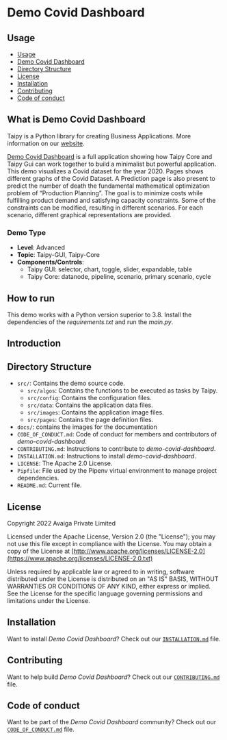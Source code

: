 # Demo Covid Dashboard

## Usage
- [Usage](#usage)
- [Demo Covid Dashboard](#what-is-demo-covid-dashboard)
- [Directory Structure](#directory-structure)
- [License](#license)
- [Installation](#installation)
- [Contributing](#contributing)
- [Code of conduct](#code-of-conduct)

## What is Demo Covid Dashboard

Taipy is a Python library for creating Business Applications. More information on our
[website](https://www.taipy.io).

[Demo Covid Dashboard](https://github.com/Avaiga/demo-covid-dashboard) is a full application showing how Taipy Core and Taipy Gui can work together to build a minimalist but powerful application.
This demo visualizes a Covid dataset for the year 2020. Pages shows different graphs of the Covid Dataset. A Prediction page is also present to predict the number of death the fundamental mathematical optimization problem of “Production Planning”. The goal is to minimize costs while fulfilling product demand and satisfying capacity constraints.
Some of the constraints can be modified, resulting in different scenarios. For each scenario, different graphical representations are provided. 

### Demo Type
- **Level**: Advanced
- **Topic**: Taipy-GUI, Taipy-Core
- **Components/Controls**: 
  - Taipy GUI: selector, chart, toggle, slider, expandable, table
  - Taipy Core: datanode, pipeline, scenario, primary scenario, cycle

## How to run

This demo works with a Python version superior to 3.8. Install the dependencies of the *requirements.txt* and run the *main.py*.

## Introduction

## Directory Structure


- `src/`: Contains the demo source code.
  - `src/algos`: Contains the functions to be executed as tasks by Taipy.
  - `src/config`: Contains the configuration files.
  - `src/data`: Contains the application data files.
  - `src/images`: Contains the application image files.
  - `src/pages`: Contains the page definition files.
- `docs/`: contains the images for the documentation
- `CODE_OF_CONDUCT.md`: Code of conduct for members and contributors of _demo-covid-dashboard_.
- `CONTRIBUTING.md`: Instructions to contribute to _demo-covid-dashboard_.
- `INSTALLATION.md`: Instructions to install _demo-covid-dashboard_.
- `LICENSE`: The Apache 2.0 License.
- `Pipfile`: File used by the Pipenv virtual environment to manage project dependencies.
- `README.md`: Current file.

## License
Copyright 2022 Avaiga Private Limited

Licensed under the Apache License, Version 2.0 (the "License"); you may not use this file except in compliance with
the License. You may obtain a copy of the License at
[http://www.apache.org/licenses/LICENSE-2.0](https://www.apache.org/licenses/LICENSE-2.0.txt)

Unless required by applicable law or agreed to in writing, software distributed under the License is distributed on
an "AS IS" BASIS, WITHOUT WARRANTIES OR CONDITIONS OF ANY KIND, either express or implied. See the License for the
specific language governing permissions and limitations under the License.

## Installation

Want to install _Demo Covid Dashboard_? Check out our [`INSTALLATION.md`](INSTALLATION.md) file.

## Contributing

Want to help build _Demo Covid Dashboard_? Check out our [`CONTRIBUTING.md`](CONTRIBUTING.md) file.

## Code of conduct

Want to be part of the _Demo Covid Dashboard_ community? Check out our [`CODE_OF_CONDUCT.md`](CODE_OF_CONDUCT.md) file.
